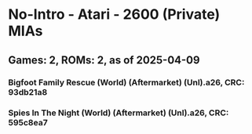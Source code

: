 # No-Intro - Atari - 2600 (Private) MIAs
## Games: 2, ROMs: 2, as of 2025-04-09

### Bigfoot Family Rescue (World) (Aftermarket) (Unl).a26, CRC: 93db21a8
### Spies In The Night (World) (Aftermarket) (Unl).a26, CRC: 595c8ea7
